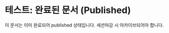 <!--
@meta
id: doc_20250901_test_published
type: test
status: published
created: 2025-08-01
updated: 2025-08-15
-->

# 테스트: 완료된 문서 (Published)

이 문서는 이미 완료되어 published 상태입니다.
세션마감 시 아카이브되어야 합니다.